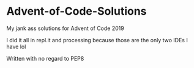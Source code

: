 # Advent-of-Code-Solutions
My jank ass solutions for Advent of Code 2019

I did it all in repl.it and processing because those are the only two IDEs I have lol

Written with no regard to PEP8
